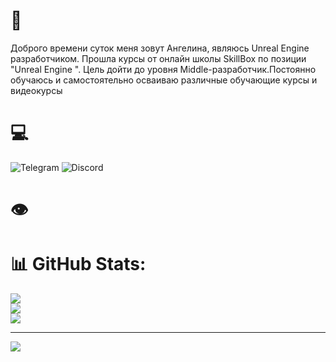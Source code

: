 # 📃 
Доброго времени суток меня зовут Ангелина, являюсь Unreal Engine  разработчиком. Прошла  курсы от онлайн школы SkillBox по позиции "Unreal Engine ".
Цель дойти до уровня  Middle-разработчик.Постоянно обучаюсь и самостоятельно осваиваю различные обучающие курсы и видеокурсы
# 💻 

![Telegram](https://img.shields.io/badge/Telegram-2CA5E0?logo=telegram&logoColor=white)
![Discord](https://img.shields.io/badge/%3CServer%3E-%237289DA.svg?logo=discord&logoColor=white)

# 👁
# :bar_chart: GitHub Stats:
![](https://github-readme-stats.vercel.app/api?username=AngelinaKassano&theme=dark&hide_border=false&include_all_commits=false&count_private=false)<br/>
![](https://github-readme-streak-stats.herokuapp.com/?user=AngelinaKassano&theme=dark&hide_border=false)<br/>
![](https://github-readme-stats.vercel.app/api/top-langs/?username=AngelinaKassano&theme=dark&hide_border=false&include_all_commits=false&count_private=false&layout=compact)

---
[![](https://visitcount.itsvg.in/api?id=datletik&icon=0&color=0)](https://visitcount.itsvg.in)
